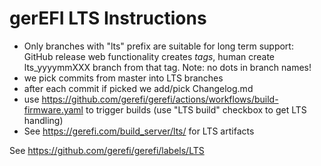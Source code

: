 # gerEFI LTS Instructions

* Only branches with "lts" prefix are suitable for long term support: GitHub release web functionality creates _tags_, human create lts_yyyymmXXX branch from that tag. Note: no dots in branch names!
* we pick commits from master into LTS branches
* after each commit if picked we add/pick Changelog.md
* use https://github.com/gerefi/gerefi/actions/workflows/build-firmware.yaml to trigger builds (use "LTS build" checkbox to get LTS handling)
* See https://gerefi.com/build_server/lts/ for LTS artifacts

See https://github.com/gerefi/gerefi/labels/LTS
